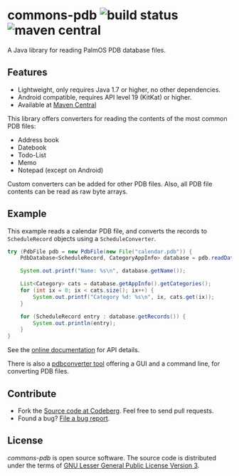 # commons-pdb ![build status](https://shredzone.org/badge/commons-pdb.svg) ![maven central](https://shredzone.org/maven-central/org.shredzone.commons/commons-pdb/badge.svg)

A Java library for reading PalmOS PDB database files.

## Features

* Lightweight, only requires Java 1.7 or higher, no other dependencies.
* Android compatible, requires API level 19 (KitKat) or higher.
* Available at [Maven Central](http://search.maven.org/#search|ga|1|a%3A%22commons-pdb%22)

This library offers converters for reading the contents of the most common PDB files:

* Address book
* Datebook
* Todo-List
* Memo
* Notepad (except on Android)

Custom converters can be added for other PDB files. Also, all PDB file contents can be read as raw byte arrays.

## Example

This example reads a calendar PDB file, and converts the records to `ScheduleRecord` objects using a `ScheduleConverter`.

```java
try (PdbFile pdb = new PdbFile(new File("calendar.pdb")) {
    PdbDatabase<ScheduleRecord, CategoryAppInfo> database = pdb.readDatabase(new ScheduleConverter());

    System.out.printf("Name: %s\n", database.getName());

    List<Category> cats = database.getAppInfo().getCategories();
    for (int ix = 0; ix < cats.size(); ix++) {
        System.out.printf("Category %d: %s\n", ix, cats.get(ix));
    }

    for (ScheduleRecord entry : database.getRecords()) {
        System.out.println(entry);
    }
}
```

See the [online documentation](https://shredzone.org/maven/commons-pdb/) for API details.

There is also a [pdbconverter tool](http://pdbconverter.shredzone.org/) offering a GUI and a command line, for converting PDB files.

## Contribute

* Fork the [Source code at Codeberg](https://codeberg.org/shred/commons-pdb). Feel free to send pull requests.
* Found a bug? [File a bug report](https://codeberg.org/shred/commons-pdb/issues).

## License

_commons-pdb_ is open source software. The source code is distributed under the terms of [GNU Lesser General Public License Version 3](http://www.gnu.org/licenses/lgpl-3.0.html).
